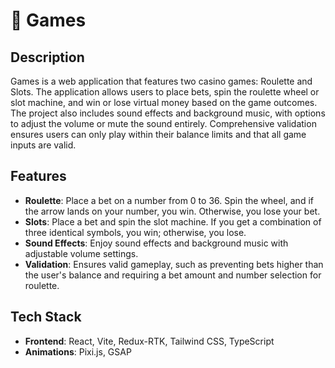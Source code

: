 # 🎰 Games

## Description

Games is a web application that features two casino games: Roulette and Slots. The application allows users to place bets, spin the roulette wheel or slot machine, and win or lose virtual money based on the game outcomes. The project also includes sound effects and background music, with options to adjust the volume or mute the sound entirely. Comprehensive validation ensures users can only play within their balance limits and that all game inputs are valid.

## Features

- **Roulette**: Place a bet on a number from 0 to 36. Spin the wheel, and if the arrow lands on your number, you win. Otherwise, you lose your bet.
- **Slots**: Place a bet and spin the slot machine. If you get a combination of three identical symbols, you win; otherwise, you lose.
- **Sound Effects**: Enjoy sound effects and background music with adjustable volume settings.
- **Validation**: Ensures valid gameplay, such as preventing bets higher than the user's balance and requiring a bet amount and number selection for roulette.

## Tech Stack

- **Frontend**: React, Vite, Redux-RTK, Tailwind CSS, TypeScript
- **Animations**: Pixi.js, GSAP
